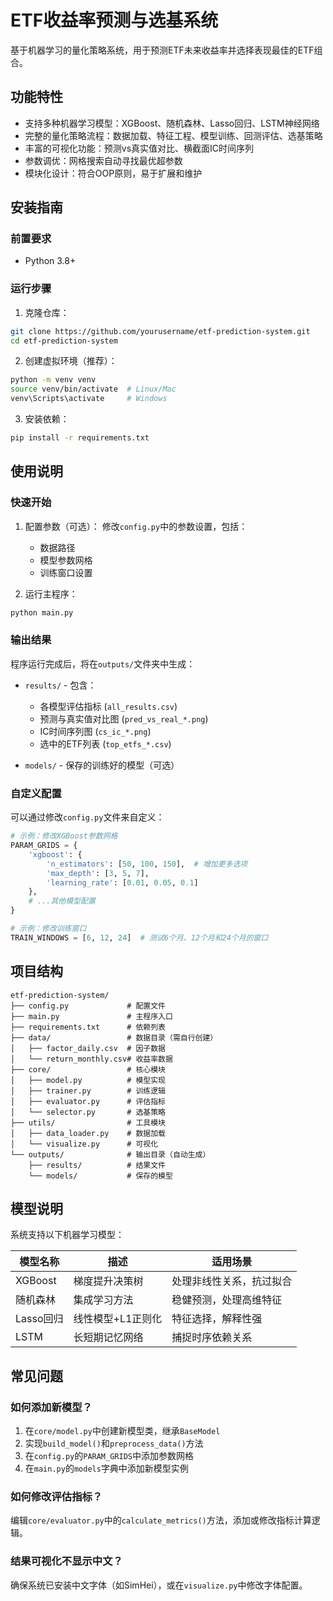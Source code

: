 # ETF收益率预测与选基系统

基于机器学习的量化策略系统，用于预测ETF未来收益率并选择表现最佳的ETF组合。

## 功能特性

- 支持多种机器学习模型：XGBoost、随机森林、Lasso回归、LSTM神经网络
- 完整的量化策略流程：数据加载、特征工程、模型训练、回测评估、选基策略
- 丰富的可视化功能：预测vs真实值对比、横截面IC时间序列
- 参数调优：网格搜索自动寻找最优超参数
- 模块化设计：符合OOP原则，易于扩展和维护

## 安装指南

### 前置要求

- Python 3.8+

### 运行步骤

1. 克隆仓库：
```bash
git clone https://github.com/yourusername/etf-prediction-system.git
cd etf-prediction-system
```

2. 创建虚拟环境（推荐）：
```bash
python -m venv venv
source venv/bin/activate  # Linux/Mac
venv\Scripts\activate     # Windows
```

3. 安装依赖：
```bash
pip install -r requirements.txt
```

## 使用说明

### 快速开始

1. 配置参数（可选）：
   修改`config.py`中的参数设置，包括：
   - 数据路径
   - 模型参数网格
   - 训练窗口设置

2. 运行主程序：
```bash
python main.py
```

### 输出结果

程序运行完成后，将在`outputs/`文件夹中生成：

- `results/` - 包含：
  - 各模型评估指标 (`all_results.csv`)
  - 预测与真实值对比图 (`pred_vs_real_*.png`)
  - IC时间序列图 (`cs_ic_*.png`)
  - 选中的ETF列表 (`top_etfs_*.csv`)
  
- `models/` - 保存的训练好的模型（可选）

### 自定义配置

可以通过修改`config.py`文件来自定义：

```python
# 示例：修改XGBoost参数网格
PARAM_GRIDS = {
    'xgboost': {
        'n_estimators': [50, 100, 150],  # 增加更多选项
        'max_depth': [3, 5, 7],
        'learning_rate': [0.01, 0.05, 0.1]
    },
    # ...其他模型配置
}

# 示例：修改训练窗口
TRAIN_WINDOWS = [6, 12, 24]  # 测试6个月、12个月和24个月的窗口
```

## 项目结构

```
etf-prediction-system/
├── config.py             # 配置文件
├── main.py               # 主程序入口
├── requirements.txt      # 依赖列表
├── data/                 # 数据目录（需自行创建）
│   ├── factor_daily.csv  # 因子数据
│   └── return_monthly.csv# 收益率数据
├── core/                 # 核心模块
│   ├── model.py          # 模型实现
│   ├── trainer.py        # 训练逻辑
│   ├── evaluator.py      # 评估指标
│   └── selector.py       # 选基策略
├── utils/                # 工具模块
│   ├── data_loader.py    # 数据加载
│   └── visualize.py      # 可视化
└── outputs/              # 输出目录（自动生成）
    ├── results/          # 结果文件
    └── models/           # 保存的模型
```

## 模型说明

系统支持以下机器学习模型：

| 模型名称 | 描述 | 适用场景 |
|----------|------|----------|
| XGBoost | 梯度提升决策树 | 处理非线性关系，抗过拟合 |
| 随机森林 | 集成学习方法 | 稳健预测，处理高维特征 |
| Lasso回归 | 线性模型+L1正则化 | 特征选择，解释性强 |
| LSTM | 长短期记忆网络 | 捕捉时序依赖关系 |

## 常见问题

### 如何添加新模型？

1. 在`core/model.py`中创建新模型类，继承`BaseModel`
2. 实现`build_model()`和`preprocess_data()`方法
3. 在`config.py`的`PARAM_GRIDS`中添加参数网格
4. 在`main.py`的`models`字典中添加新模型实例

### 如何修改评估指标？

编辑`core/evaluator.py`中的`calculate_metrics()`方法，添加或修改指标计算逻辑。

### 结果可视化不显示中文？

确保系统已安装中文字体（如SimHei），或在`visualize.py`中修改字体配置。
